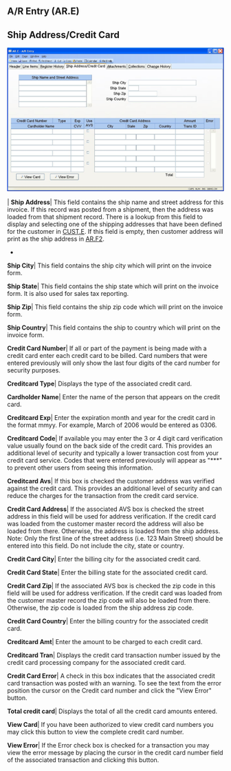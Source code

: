 ## A/R Entry (AR.E)
<PageHeader />

## Ship Address/Credit Card

![](./AR-E-4.jpg)

| **Ship Address**|  This field contains the ship name and street address for
this invoice. If this record was posted from a shipment, then the address was
loaded from that shipment record. There is a lookup from this field to display
and selecting one of the shipping addresses that have been defined for the
customer in [CUST.E](../CUST-E/README.md). If this field is empty, then customer
address will print as the ship address in [AR.F2](../AR-F2/README.md).

-  
**Ship City**|  This field contains the ship city which will print on the
invoice form.

**Ship State**|  This field contains the ship state which will print on the
invoice form. It is also used for sales tax reporting.

**Ship Zip**|  This field contains the ship zip code which will print on the
invoice form.

**Ship Country**|  This field contains the ship to country which will print on
the invoice form.

**Credit Card Number**|  If all or part of the payment is being made with a
credit card enter each credit card to be billed. Card numbers that were
entered previously will only show the last four digits of the card number for
security purposes.

**Creditcard Type**|  Displays the type of the associated credit card.

**Cardholder Name**|  Enter the name of the person that appears on the credit
card.

**Creditcard Exp**|  Enter the expiration month and year for the credit card
in the format mmyy. For example, March of 2006 would be entered as 0306.

**Creditcard Code**|  If available you may enter the 3 or 4 digit card
verification value usually found on the back side of the credit card. This
provides an additional level of security and typically a lower transaction
cost from your credit card service. Codes that were entered previously will
appear as "***" to prevent other users from seeing this information.

**Creditcard Avs**|  If this box is checked the customer address was verified
against the credit card. This provides an additional level of security and can
reduce the charges for the transaction from the credit card service.

**Credit Card Address**|  If the associated AVS box is checked the street
address in this field will be used for address verification. If the credit
card was loaded from the customer master record the address will also be
loaded from there. Otherwise, the address is loaded from the ship address.
Note: Only the first line of the street address (i.e. 123 Main Street) should
be entered into this field. Do not include the city, state or country.

**Credit Card City**|  Enter the billing city for the associated credit card.

**Credit Card State**|  Enter the billing state for the associated credit
card.

**Credit Card Zip**|  If the associated AVS box is checked the zip code in
this field will be used for address verification. If the credit card was
loaded from the customer master record the zip code will also be loaded from
there. Otherwise, the zip code is loaded from the ship address zip code.

**Credit Card Country**|  Enter the billing country for the associated credit
card.

**Creditcard Amt**|  Enter the amount to be charged to each credit card.

**Creditcard Tran**|  Displays the credit card transaction number issued by
the credit card processing company for the associated credit card.

**Credit Card Error**|  A check in this box indicates that the associated
credit card transaction was posted with an warning. To see the text from the
error position the cursor on the Credit card number and click the "View Error"
button.

**Total credit card**|  Displays the total of all the credit card amounts
entered.

**View Card**|  If you have been authorized to view credit card numbers you
may click this button to view the complete credit card number.

**View Error**|  If the Error check box is checked for a transaction you may
view the error message by placing the cursor in the credit card number field
of the associated transaction and clicking this button.


<badge text= "Version 8.10.57 " vertical="middle" />

<PageFooter />
